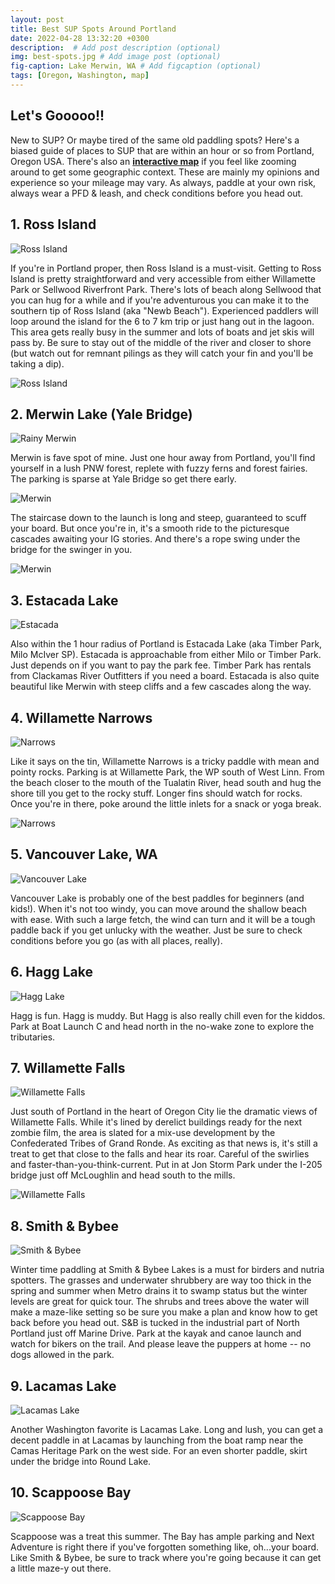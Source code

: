 ```yaml
---
layout: post
title: Best SUP Spots Around Portland
date: 2022-04-28 13:32:20 +0300
description:  # Add post description (optional)
img: best-spots.jpg # Add image post (optional)
fig-caption: Lake Merwin, WA # Add figcaption (optional)
tags: [Oregon, Washington, map]
---
```


## Let's Gooooo!!
New to SUP? Or maybe tired of the same old paddling spots? Here's a biased guide of places to SUP that are within an hour or so from Portland, Oregon USA. There's also an **[interactive map]({{site.baseurl}}/spots/)** if you feel like zooming around to get some geographic context. These are mainly my opinions and experience so your mileage may vary. As always, paddle at your own risk, always wear a PFD & leash, and check conditions before you head out.


## 1. Ross Island

![Ross Island]({{site.baseurl}}/assets/img/ross-island-1.jpeg)

If you're in Portland proper, then Ross Island is a must-visit. Getting to Ross Island is pretty straightforward and very accessible from either Willamette Park or Sellwood Riverfront Park. There's lots of beach along Sellwood that you can hug for a while and if you're adventurous you can make it to the southern tip of Ross Island (aka "Newb Beach"). Experienced paddlers will loop around the island for the 6 to 7 km trip or just hang out in the lagoon. This area gets really busy in the summer and lots of boats and jet skis will pass by. Be sure to stay out of the middle of the river and closer to shore (but watch out for remnant pilings as they will catch your fin and you'll be taking a dip).

![Ross Island]({{site.baseurl}}/assets/img/ross-island-3.jpeg)

## 2. Merwin Lake (Yale Bridge)

![Rainy Merwin]({{site.baseurl}}/assets/img/merwin-rain.jpg)

Merwin is fave spot of mine. Just one hour away from Portland, you'll find yourself in a lush PNW forest, replete with fuzzy ferns and forest fairies. The parking is sparse at Yale Bridge so get there early. 

![Merwin]({{site.baseurl}}/assets/img/merwin-2.jpeg)

The staircase down to the launch is long and steep, guaranteed to scuff your board. But once you're in, it's a smooth ride to the picturesque cascades awaiting your IG stories. And there's a rope swing under the bridge for the swinger in you.

![Merwin]({{site.baseurl}}/assets/img/merwin.jpg)

## 3. Estacada Lake

![Estacada]({{site.baseurl}}/assets/img/estacada-lake.jpeg)

Also within the 1 hour radius of Portland is Estacada Lake (aka Timber Park, Milo McIver SP). Estacada is approachable from either Milo or Timber Park. Just depends on if you want to pay the park fee. Timber Park has rentals from Clackamas River Outfitters if you need a board. Estacada is also quite beautiful like Merwin with steep cliffs and a few cascades along the way.

## 4. Willamette Narrows

![Narrows]({{site.baseurl}}/assets/img/narrows.jpeg)

Like it says on the tin, Willamette Narrows is a tricky paddle with mean and pointy rocks. Parking is at Willamette Park, the WP south of West Linn. From the beach closer to the mouth of the Tualatin River, head south and hug the shore till you get to the rocky stuff. Longer fins should watch for rocks.  Once you're in there, poke around the little inlets for a snack or yoga break.

![Narrows]({{site.baseurl}}/assets/img/narrows-2.jpeg)

## 5. Vancouver Lake, WA

![Vancouver Lake]({{site.baseurl}}/assets/img/vancouver-lake.jpeg)

Vancouver Lake is probably one of the best paddles for beginners (and kids!). When it's not too windy, you can move around the shallow beach with ease. With such a large fetch, the wind can turn and it will be a tough paddle back if you get unlucky with the weather. Just be sure to check conditions before you go (as with all places, really).

## 6. Hagg Lake

![Hagg Lake]({{site.baseurl}}/assets/img/hagg-lake.jpeg)

Hagg is fun. Hagg is muddy. But Hagg is also really chill even for the kiddos. 
 Park at Boat Launch C and head north in the no-wake zone to explore the tributaries.

<!-- ![Hagg Lake Movie]({{site.baseurl}}/assets/img/hagg.mp4) -->

## 7. Willamette Falls

![Willamette Falls]({{site.baseurl}}/assets/img/willamette-falls-2.jpeg)

Just south of Portland in the heart of Oregon City lie the dramatic views of Willamette Falls. While it's lined by derelict buildings ready for the next zombie film, the area is slated for a mix-use development by the Confederated Tribes of Grand Ronde. As exciting as that news is, it's still a treat to get that close to the falls and hear its roar. Careful of the swirlies and faster-than-you-think-current. Put in at Jon Storm Park under the I-205 bridge just off McLoughlin and head south to the mills.

![Willamette Falls]({{site.baseurl}}/assets/img/willamette-falls-1.jpeg)

## 8. Smith & Bybee

![Smith & Bybee]({{site.baseurl}}/assets/img/s&b.jpeg)

Winter time paddling at Smith & Bybee Lakes is a must for birders and nutria spotters. The grasses and underwater shrubbery are way too thick in the spring and summer when Metro drains it to swamp status but the winter levels are great for quick tour. The shrubs and trees above the water will make a maze-like setting so be sure you make a plan and know how to get back before you head out. S&B is tucked in the industrial part of North Portland just off Marine Drive. Park at the kayak and canoe launch and watch for bikers on the trail. And please leave the puppers at home -- no dogs allowed in the park.

## 9. Lacamas Lake

![Lacamas Lake]({{site.baseurl}}/assets/img/lacamas.jpeg)

Another Washington favorite is Lacamas Lake. Long and lush, you can get a decent paddle in at Lacamas by launching from the boat ramp near the Camas Heritage Park on the west side. For an even shorter paddle, skirt under the bridge into Round Lake.

## 10. Scappoose Bay

![Scappoose Bay]({{site.baseurl}}/assets/img/scappoose.jpeg)

Scappoose was a treat this summer. The Bay has ample parking and Next Adventure is right there if you've forgotten something like, oh...your board. Like Smith & Bybee, be sure to track where you're going because it can get a little maze-y out there.

